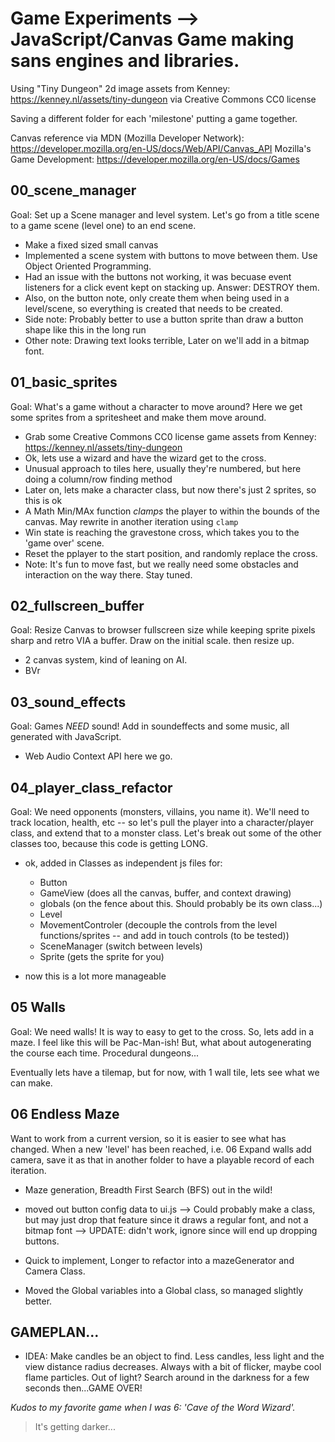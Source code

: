 # Game Experiments --> JavaScript/Canvas Game making sans engines and libraries.

Using "Tiny Dungeon" 2d image assets from Kenney: https://kenney.nl/assets/tiny-dungeon via Creative Commons CC0 license

Saving a different folder for each 'milestone' putting a game together.

Canvas reference via MDN (Mozilla Developer Network): https://developer.mozilla.org/en-US/docs/Web/API/Canvas_API
Mozilla's Game Development: https://developer.mozilla.org/en-US/docs/Games

## 00_scene_manager

Goal: Set up a Scene manager and level system. Let's go from a title scene to a game scene (level one) to an end scene.

- Make a fixed sized small canvas
- Implemented a scene system with buttons to move between them. Use Object Oriented Programming.
- Had an issue with the buttons not working, it was becuase event listeners for a click event kept on stacking up. Answer: DESTROY them.
- Also, on the button note, only create them when being used in a level/scene, so everything is created that needs to be created.
- Side note: Probably better to use a button sprite than draw a button shape like this in the long run
- Other note: Drawing text looks terrible, Later on we'll add in a bitmap font.

## 01_basic_sprites

Goal: What's a game without a character to move around? Here we get some sprites from a spritesheet and make them move around.

- Grab some Creative Commons CC0 license game assets from Kenney: https://kenney.nl/assets/tiny-dungeon
- Ok, lets use a wizard and have the wizard get to the cross. 
- Unusual approach to tiles here, usually they're numbered, but here doing a column/row finding method
- Later on, lets make a character class, but now there's just 2 sprites, so this is ok
- A Math Min/MAx function *clamps* the player to within the bounds of the canvas. May rewrite in another iteration using `clamp`
- Win state is reaching the gravestone cross, which takes you to the 'game over' scene.
- Reset the pplayer to the start position, and randomly replace the cross.
- Note: It's fun to move fast, but we really need some obstacles and interaction on the way there. Stay tuned.

## 02_fullscreen_buffer

Goal: Resize Canvas to browser fullscreen size while keeping sprite pixels sharp and retro VIA a buffer. Draw on the initial scale. then resize up.

- 2 canvas system, kind of leaning on AI.
- BVr

## 03_sound_effects

Goal: Games *NEED* sound! Add in soundeffects and some music, all generated with JavaScript.

- Web Audio Context API here we go.

## 04_player_class_refactor

Goal: We need opponents (monsters, villains, you name it). We'll need to track location, health, etc -- so let's pull the player into a character/player class, and extend that to a monster class. Let's break out some of the other classes too, because this code is getting LONG.

- ok, added in Classes as independent js files for:
    - Button
    - GameView (does all the canvas, buffer, and context drawing)
    - globals (on the fence about this. Should probably be its own class...)
    - Level
    - MovementControler (decouple the controls from the level functions/sprites -- and add in touch controls (to be tested))
    - SceneManager (switch between levels)
    - Sprite (gets the sprite for you)

- now this is a lot more manageable

## 05 Walls

Goal: We need walls! It is way to easy to get to the cross. So, lets add in a maze. I feel like this will be Pac-Man-ish! But, what about autogenerating the course each time. Procedural dungeons...

Eventually lets have a tilemap, but for now, with 1 wall tile, lets see what we can make.

## 06 Endless Maze

Want to work from a current version, so it is easier to see what has changed. When a new 'level' has been reached, i.e. 06 Expand walls add camera, save it as that in another folder to have a playable record of each iteration.

- Maze generation, Breadth First Search (BFS) out in the wild!

- moved out button config data to ui.js --> Could probably make a class, but may just drop that feature since it draws a regular font, and not a bitmap font --> UPDATE: didn't work, ignore since will end up dropping buttons.

- Quick to implement, Longer to refactor into a mazeGenerator and Camera Class.

- Moved the Global variables into a Global class, so managed slightly better.

## GAMEPLAN...
- IDEA: Make candles be an object to find. Less candles, less light and the view distance radius decreases. Always with a bit of flicker, maybe cool flame particles. Out of light? Search around in the darkness for a few seconds then...GAME OVER! 

*Kudos to my favorite game when I was 6: 'Cave of the Word Wizard'.*

>It's getting darker...
